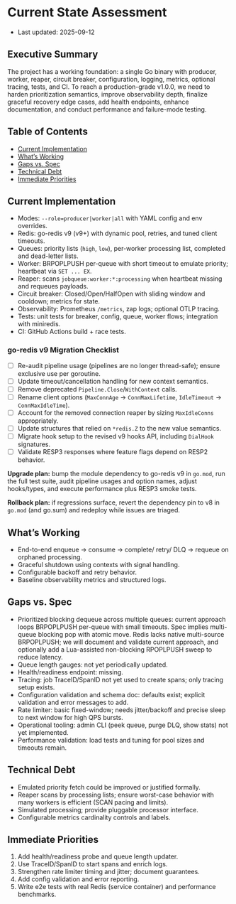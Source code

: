 # Current State Assessment

- Last updated: 2025-09-12

## Executive Summary

The project has a working foundation: a single Go binary with producer, worker, reaper, circuit breaker, configuration, logging, metrics, optional tracing, tests, and CI. To reach a production-grade v1.0.0, we need to harden prioritization semantics, improve observability depth, finalize graceful recovery edge cases, add health endpoints, enhance documentation, and conduct performance and failure-mode testing.

## Table of Contents

- [Current Implementation](#current-implementation)
- [What’s Working](#whats-working)
- [Gaps vs. Spec](#gaps-vs-spec)
- [Technical Debt](#technical-debt)
- [Immediate Priorities](#immediate-priorities)

## Current Implementation

- Modes: `--role=producer|worker|all` with YAML config and env overrides.
- Redis: go-redis v9 (v9+) with dynamic pool, retries, and tuned client timeouts.
- Queues: priority lists (`high`, `low`), per-worker processing list, completed and dead-letter lists.
- Worker: BRPOPLPUSH per-queue with short timeout to emulate priority; heartbeat via `SET ... EX`.
- Reaper: scans `jobqueue:worker:*:processing` when heartbeat missing and requeues payloads.
- Circuit breaker: Closed/Open/HalfOpen with sliding window and cooldown; metrics for state.
- Observability: Prometheus `/metrics`, zap logs; optional OTLP tracing.
- Tests: unit tests for breaker, config, queue, worker flows; integration with miniredis.
- CI: GitHub Actions build + race tests.

### go-redis v9 Migration Checklist

- [ ] Re-audit pipeline usage (pipelines are no longer thread-safe); ensure exclusive use per goroutine.
- [ ] Update timeout/cancellation handling for new context semantics.
- [ ] Remove deprecated `Pipeline.Close`/`WithContext` calls.
- [ ] Rename client options (`MaxConnAge` → `ConnMaxLifetime`, `IdleTimeout` → `ConnMaxIdleTime`).
- [ ] Account for the removed connection reaper by sizing `MaxIdleConns` appropriately.
- [ ] Update structures that relied on `*redis.Z` to the new value semantics.
- [ ] Migrate hook setup to the revised v9 hooks API, including `DialHook` signatures.
- [ ] Validate RESP3 responses where feature flags depend on RESP2 behavior.

**Upgrade plan:** bump the module dependency to go-redis v9 in `go.mod`, run the full test suite, audit pipeline usages and option names, adjust hooks/types, and execute performance plus RESP3 smoke tests. 

**Rollback plan:** if regressions surface, revert the dependency pin to v8 in `go.mod` (and go.sum) and redeploy while issues are triaged.

## What’s Working

- End-to-end enqueue → consume → complete/ retry/ DLQ → requeue on orphaned processing.
- Graceful shutdown using contexts with signal handling.
- Configurable backoff and retry behavior.
- Baseline observability metrics and structured logs.

## Gaps vs. Spec

- Prioritized blocking dequeue across multiple queues: current approach loops BRPOPLPUSH per-queue with small timeouts. Spec implies multi-queue blocking pop with atomic move. Redis lacks native multi-source BRPOPLPUSH; we will document and validate current approach, and optionally add a Lua-assisted non-blocking RPOPLPUSH sweep to reduce latency.
- Queue length gauges: not yet periodically updated.
- Health/readiness endpoint: missing.
- Tracing: job TraceID/SpanID not yet used to create spans; only tracing setup exists.
- Configuration validation and schema doc: defaults exist; explicit validation and error messages to add.
- Rate limiter: basic fixed-window; needs jitter/backoff and precise sleep to next window for high QPS bursts.
- Operational tooling: admin CLI (peek queue, purge DLQ, show stats) not yet implemented.
- Performance validation: load tests and tuning for pool sizes and timeouts remain.

## Technical Debt

- Emulated priority fetch could be improved or justified formally.
- Reaper scans by processing lists; ensure worst-case behavior with many workers is efficient (SCAN pacing and limits).
- Simulated processing; provide pluggable processor interface.
- Configurable metrics cardinality controls and labels.

## Immediate Priorities

1. Add health/readiness probe and queue length updater.
2. Use TraceID/SpanID to start spans and enrich logs.
3. Strengthen rate limiter timing and jitter; document guarantees.
4. Add config validation and error reporting.
5. Write e2e tests with real Redis (service container) and performance benchmarks.
